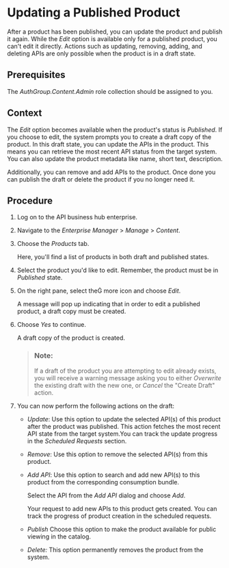 <!-- loio5cc1b23cfb2143208dfc91adb3964d5e -->

<link rel="stylesheet" type="text/css" href="css/sap-icons.css"/>

# Updating a Published Product

After a product has been published, you can update the product and publish it again. While the *Edit* option is available only for a published product, you can't edit it directly. Actions such as updating, removing, adding, and deleting APIs are only possible when the product is in a draft state.



<a name="loio5cc1b23cfb2143208dfc91adb3964d5e__prereq_b2r_4hj_ncc"/>

## Prerequisites

The *AuthGroup.Content.Admin* role collection should be assigned to you.



## Context

The *Edit* option becomes available when the product's status is *Published*. If you choose to edit, the system prompts you to create a draft copy of the product. In this draft state, you can update the APIs in the product. This means you can retrieve the most recent API status from the target system. You can also update the product metadata like name, short text, description.

Additionally, you can remove and add APIs to the product. Once done you can publish the draft or delete the product if you no longer need it.



## Procedure

1.  Log on to the API business hub enterprise.

2.  Navigate to the *Enterprise Manager* \> *Manage* \> *Content*.

3.  Choose the *Products* tab.

    Here, you'll find a list of products in both draft and published states.

4.  Select the product you'd like to edit. Remember, the product must be in *Published* state.

5.  On the right pane, select the<span class="SAP-icons-V5"></span> more icon and choose *Edit*.

    A message will pop up indicating that in order to edit a published product, a draft copy must be created.

6.  Choose *Yes* to continue.

    A draft copy of the product is created.

    > ### Note:  
    > If a draft of the product you are attempting to edit already exists, you will receive a warning message asking you to either *Overwrite* the existing draft with the new one, or *Cancel* the "Create Draft" action.

7.  You can now perform the following actions on the draft:

    -   *Update*: Use this option to update the selected API\(s\) of this product after the product was published. This action fetches the most recent API state from the target system.You can track the update progress in the *Scheduled Requests* section.

    -   *Remove*: Use this option to remove the selected API\(s\) from this product.

    -   *Add API*: Use this option to search and add new API\(s\) to this product from the corresponding consumption bundle.

        Select the API from the *Add API* dialog and choose *Add*.

        Your request to add new APIs to this product gets created. You can track the progress of product creation in the scheduled requests.

    -   *Publish* Choose this option to make the product available for public viewing in the catalog.

    -   *Delete:* This option permanently removes the product from the system.



